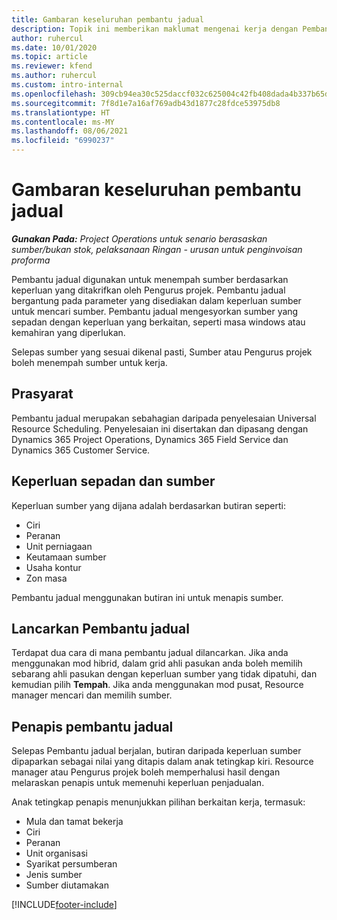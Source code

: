 ```yaml
---
title: Gambaran keseluruhan pembantu jadual
description: Topik ini memberikan maklumat mengenai kerja dengan Pembantu jadual untuk menempah sumber.
author: ruhercul
ms.date: 10/01/2020
ms.topic: article
ms.reviewer: kfend
ms.author: ruhercul
ms.custom: intro-internal
ms.openlocfilehash: 309cb94ea30c525daccf032c625004c42fb408dada4b337b65d8f36d76219669
ms.sourcegitcommit: 7f8d1e7a16af769adb43d1877c28fdce53975db8
ms.translationtype: HT
ms.contentlocale: ms-MY
ms.lasthandoff: 08/06/2021
ms.locfileid: "6990237"
---
```

# <a name="schedule-assistant-overview"></a>Gambaran keseluruhan pembantu jadual

_**Gunakan Pada:** Project Operations untuk senario berasaskan sumber/bukan stok, pelaksanaan Ringan - urusan untuk penginvoisan proforma_

Pembantu jadual digunakan untuk menempah sumber berdasarkan keperluan yang ditakrifkan oleh Pengurus projek. Pembantu jadual bergantung pada parameter yang disediakan dalam keperluan sumber untuk mencari sumber. Pembantu jadual mengesyorkan sumber yang sepadan dengan keperluan yang berkaitan, seperti masa windows atau kemahiran yang diperlukan.

Selepas sumber yang sesuai dikenal pasti, Sumber atau Pengurus projek boleh menempah sumber untuk kerja.

## <a name="prerequisites"></a>Prasyarat

Pembantu jadual merupakan sebahagian daripada penyelesaian Universal Resource Scheduling. Penyelesaian ini disertakan dan dipasang dengan Dynamics 365 Project Operations, Dynamics 365 Field Service dan Dynamics 365 Customer Service.

## <a name="matching-requirements-and-resources"></a>Keperluan sepadan dan sumber

Keperluan sumber yang dijana adalah berdasarkan butiran seperti:

-   Ciri
-   Peranan
-   Unit perniagaan
-   Keutamaan sumber
-   Usaha kontur
-   Zon masa

Pembantu jadual menggunakan butiran ini untuk menapis sumber.

## <a name="launch-the-schedule-assistant"></a>Lancarkan Pembantu jadual

Terdapat dua cara di mana pembantu jadual dilancarkan. Jika anda menggunakan mod hibrid, dalam grid ahli pasukan anda boleh memilih sebarang ahli pasukan dengan keperluan sumber yang tidak dipatuhi, dan kemudian pilih **Tempah**. Jika anda menggunakan mod pusat, Resource manager mencari dan memilih sumber.

## <a name="schedule-assistant-filters"></a>Penapis pembantu jadual

Selepas Pembantu jadual berjalan, butiran daripada keperluan sumber dipaparkan sebagai nilai yang ditapis dalam anak tetingkap kiri. Resource manager atau Pengurus projek boleh memperhalusi hasil dengan melaraskan penapis untuk memenuhi keperluan penjadualan.

Anak tetingkap penapis menunjukkan pilihan berkaitan kerja, termasuk:

-   Mula dan tamat bekerja
-   Ciri
-   Peranan
-   Unit organisasi
-   Syarikat persumberan
-   Jenis sumber
-   Sumber diutamakan


[!INCLUDE[footer-include](../includes/footer-banner.md)]